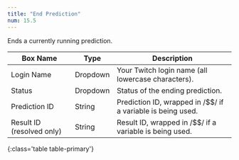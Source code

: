 ```yaml
---
title: "End Prediction"
num: 15.5
---
```


Ends a currently running prediction. 

| Box Name | Type | Description | 
|-------|--------|--------
|Login Name | Dropdown |Your Twitch login name (all lowercase characters).
|Status|Dropdown|Status of the ending prediction.
|Prediction ID|String|Prediction ID, wrapped in /$$/ if a variable is being used.
|Result ID (resolved only)|String|Result ID, wrapped in /$$/ if a variable is being used.
{:class='table table-primary'}








